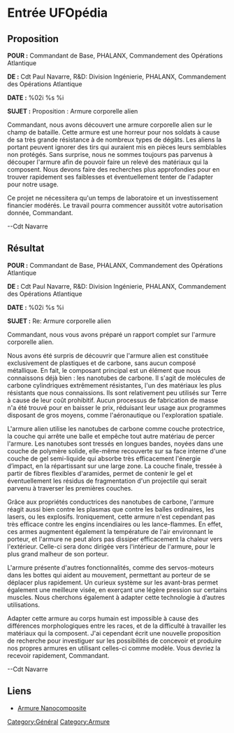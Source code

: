 # Entrée UFOpédia

## Proposition

**POUR :** Commandant de Base, PHALANX, Commandement des Opérations
Atlantique

**DE :** Cdt Paul Navarre, R&D: Division Ingénierie, PHALANX,
Commandement des Opérations Atlantique

**DATE :** %02i %s %i

**SUJET :** Proposition : Armure corporelle alien

Commandant, nous avons découvert une armure corporelle alien sur le
champ de bataille. Cette armure est une horreur pour nos soldats à cause
de sa très grande résistance à de nombreux types de dégâts. Les aliens
la portant peuvent ignorer des tirs qui auraient mis en pièces leurs
semblables non protégés. Sans surprise, nous ne sommes toujours pas
parvenus à découper l'armure afin de pouvoir faire un relevé des
matériaux qui la composent. Nous devons faire des recherches plus
approfondies pour en trouver rapidement ses faiblesses et éventuellement
tenter de l'adapter pour notre usage.

Ce projet ne nécessitera qu'un temps de laboratoire et un investissement
financier modérés. Le travail pourra commencer aussitôt votre
autorisation donnée, Commandant.

--Cdt Navarre

## Résultat

**POUR :** Commandant de Base, PHALANX, Commandement des Opérations
Atlantique

**DE :** Cdt Paul Navarre, R&D: Division Ingénierie, PHALANX,
Commandement des Opérations Atlantique

**DATE :** %02i %s %i

**SUJET :** Re: Armure corporelle alien

Commandant, nous vous avons préparé un rapport complet sur l'armure
corporelle alien.

Nous avons été surpris de découvrir que l'armure alien est constituée
exclusivement de plastiques et de carbone, sans aucun composé
métallique. En fait, le composant principal est un élément que nous
connaissons déjà bien : les nanotubes de carbone. Il s'agit de molécules
de carbone cylindriques extrêmement résistantes, l'un des matériaux les
plus résistants que nous connaissions. Ils sont relativement peu
utilisés sur Terre à cause de leur coût prohibitif. Aucun processus de
fabrication de masse n'a été trouvé pour en baisser le prix, réduisant
leur usage aux programmes disposant de gros moyens, comme l'aéronautique
ou l'exploration spatiale.

L'armure alien utilise les nanotubes de carbone comme couche
protectrice, la couche qui arrête une balle et empêche tout autre
matériau de percer l'armure. Les nanotubes sont tressés en longues
bandes, noyées dans une couche de polymère solide, elle-même recouverte
sur sa face interne d'une couche de gel semi-liquide qui absorbe très
efficacement l'énergie d’impact, en la répartissant sur une large zone.
La couche finale, tressée à partir de fibres flexibles d'aramides,
permet de contenir le gel et éventuellement les résidus de fragmentation
d'un projectile qui serait parvenu à traverser les premières couches.

Grâce aux propriétés conductrices des nanotubes de carbone, l'armure
réagit aussi bien contre les plasmas que contre les balles ordinaires,
les lasers, ou les explosifs. Ironiquement, cette armure n'est cependant
pas très efficace contre les engins incendiaires ou les lance-flammes.
En effet, ces armes augmentent également la température de l'air
environnant le porteur, et l'armure ne peut alors pas dissiper
efficacement la chaleur vers l'extérieur. Celle-ci sera donc dirigée
vers l'intérieur de l'armure, pour le plus grand malheur de son porteur.

L'armure présente d'autres fonctionnalités, comme des servos-moteurs
dans les bottes qui aident au mouvement, permettant au porteur de se
déplacer plus rapidement. Un curieux système sur les avant-bras permet
également une meilleure visée, en exerçant une légère pression sur
certains muscles. Nous cherchons également à adapter cette technologie à
d’autres utilisations.

Adapter cette armure au corps humain est impossible à cause des
différences morphologiques entre les races, et de la difficulté à
travailler les matériaux qui la composent. J'ai cependant écrit une
nouvelle proposition de recherche pour investiguer sur les possibilités
de concevoir et produire nos propres armures en utilisant celles-ci
comme modèle. Vous devriez la recevoir rapidement, Commandant.

--Cdt Navarre

## Liens

- [Armure
  Nanocomposite](Equipement/Armure/Armure_Nanocomposite "wikilink")

[Category:Général](Category:Général "wikilink")
[Category:Armure](Category:Armure "wikilink")
